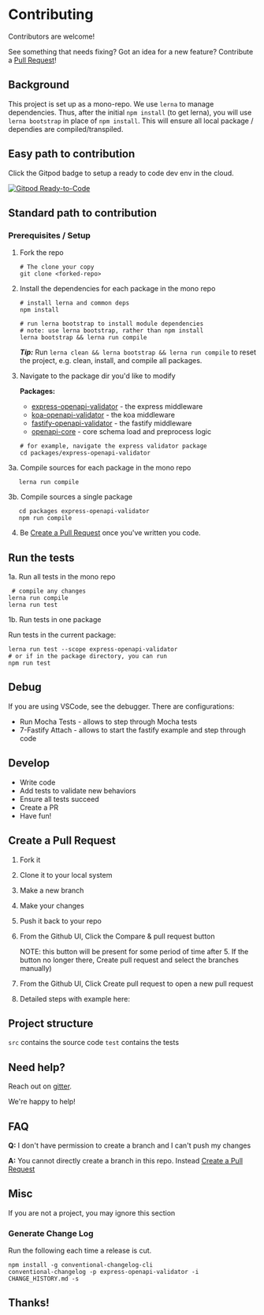 # Contributing

Contributors are welcome!

See something that needs fixing? Got an idea for a new feature? Contribute a [Pull Request](#Create-a-Pull-Request)!

## Background

This project is set up as a mono-repo. We use `lerna` to manage dependencies. Thus, after the initial `npm install` (to get lerna), you will use `lerna bootstrap` in place of `npm install`. This will ensure all local package / dependies are compiled/transpiled.

## Easy path to contribution
Click the Gitpod badge to setup a ready to code dev env in the cloud.

[![Gitpod Ready-to-Code](https://img.shields.io/badge/Gitpod-Ready--to--Code-blue?logo=gitpod)](https://gitpod.io/#https://github.com/cdimascio/express-openapi-validator)

## Standard path to contribution

### Prerequisites / Setup

1. Fork the repo

   ```shell
   # The clone your copy
   git clone <forked-repo>
   ```

2. Install the dependencies for each package in the mono repo

   ```shell
   # install lerna and common deps
   npm install 

   # run lerna bootstrap to install module dependencies
   # note: use lerna bootstrap, rather than npm install
   lerna bootstrap && lerna run compile
   ```

   _**Tip:**_ Run `lerna clean && lerna bootstrap && lerna run compile` to reset the project, e.g. clean, install, and compile all packages.

3. Navigate to the package dir you'd like to modify

   **Packages:**
   - [express-openapi-validator](/packages/express-openapi-validator) - the express middleware 
   - [koa-openapi-validator](/packages/koa-openapi-validator) - the koa middleware 
   - [fastify-openapi-validator](/packages/fastify-openapi-validator) - the fastify middleware 
   - [openapi-core](/packages/openapi-core) - core schema load and preprocess logic
   

   ```shell
   # for example, navigate the express validator package
   cd packages/express-openapi-validator
   ```
3a. Compile sources for each package in the mono repo

```shell
   lerna run compile
```

3b. Compile sources a single package

```shell
   cd packages express-openapi-validator
   npm run compile
```
   
4. Be [Create a Pull Request](#create-a-pull-request) once you've written you code.

## Run the tests

1a. Run all tests in the mono repo

   ```shell
    # compile any changes
   lerna run compile
   lerna run test
   ```

1b. Run tests in one package

   Run tests in the current package:

   ```shell
   lerna run test --scope express-openapi-validator
   # or if in the package directory, you can run
   npm run test
   ```

## Debug

If you are using VSCode, see the debugger. There are configurations:
- Run Mocha Tests - allows to step through Mocha tests
- 7-Fastify Attach - allows to start the fastify example and step through code

## Develop

- Write code
- Add tests to validate new behaviors
- Ensure all tests succeed
- Create a PR
- Have fun!

## Create a Pull Request

1. Fork it
2. Clone it to your local system
3. Make a new branch
4. Make your changes
5. Push it back to your repo
6. From the Github UI, Click the Compare & pull request button 

   NOTE: this button will be present for some period of time after 5. If the button no longer there, Create pull request and select the branches manually)
6. From the Github UI, Click Create pull request to open a new pull request
7. Detailed steps with example here:

## Project structure

`src` contains the source code
`test` contains the tests

## Need help?

Reach out on [gitter](https://gitter.im/cdimascio-oss/community).

We're happy to help!

## FAQ
**Q:** I don't have permission to create a branch and I can't push my changes

**A:** You cannot directly create a branch in this repo. Instead [Create a Pull Request](#create-a-pull-request)


## Misc 
If you are not a project, you may ignore this section

### Generate Change Log

Run the following each time a release is cut.

```shell
npm install -g conventional-changelog-cli
conventional-changelog -p express-openapi-validator -i CHANGE_HISTORY.md -s
```

## Thanks!
